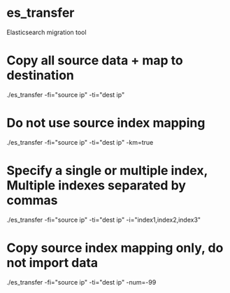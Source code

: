# es_transfer
Elasticsearch migration tool

# Copy all source data + map to destination
./es_transfer -fi="source ip" -ti="dest ip" 

# Do not use source index mapping
./es_transfer -fi="source ip" -ti="dest ip" -km=true

# Specify a single or multiple index, Multiple indexes separated by commas
./es_transfer -fi="source ip" -ti="dest ip" -i="index1,index2,index3"

# Copy source index mapping only, do not import data
./es_transfer -fi="source ip" -ti="dest ip" -num=-99

